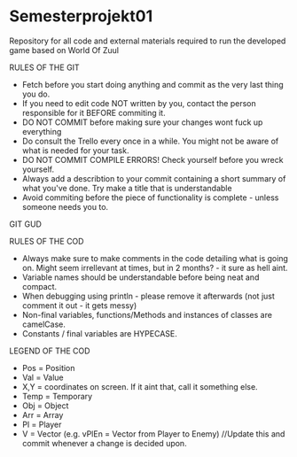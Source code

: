 # Semesterprojekt01
Repository for all code and external materials required to run the developed game based on World Of Zuul

RULES OF THE GIT
 - Fetch before you start doing anything and commit as the very last thing you do.
 - If you need to edit code NOT written by you, contact the person responsible for it BEFORE commiting it. 
 - DO NOT COMMIT before making sure your changes wont fuck up everything
 - Do consult the Trello every once in a while. You might not be aware of what is needed for your task. 
 - DO NOT COMMIT COMPILE ERRORS! Check yourself before you wreck yourself.
 - Always add a describtion to your commit containing a short summary of what you've done. Try make a title that is understandable
 - Avoid commiting before the piece of functionality is complete - unless someone needs you to. 

GIT GUD


RULES OF THE COD
 - Always make sure to make comments in the code detailing what is going on. Might seem irrellevant at times, but in 2 months? - it sure as hell aint.
 - Variable names should be understandable before being neat and compact. 
 - When debugging using println - please remove it afterwards (not just comment it out - it gets messy)
 - Non-final variables, functions/Methods and instances of classes are camelCase.
 - Constants / final variables are HYPECASE.


LEGEND OF THE COD
 - Pos = Position
 - Val = Value
 - X,Y = coordinates on screen. If it aint that, call it something else.
 - Temp = Temporary
 - Obj = Object
 - Arr = Array
 - Pl = Player
 - V = Vector (e.g. vPlEn = Vector from Player to Enemy)
//Update this and commit whenever a change is decided upon.




